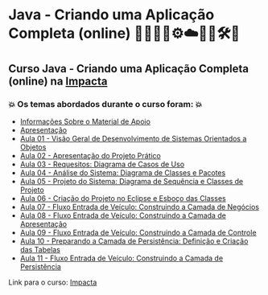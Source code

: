 # Java - Criando uma Aplicação Completa (online) 🧑🏻‍💻🤪⚙️☁️🤖🤯🛠️🎲
## Curso Java - Criando uma Aplicação Completa (online) na [Impacta](https://impacta-beneficios.myedools.com/java-criando-um-aplicativo-completo-online)
### 💥 Os temas abordados durante o curso foram: 💥
- [Informações Sobre o Material de Apoio](https://github.com/romulovieira777/Java_Criando_uma_Aplicacao_Completa_Online/tree/main/Informacoes_Sobre_o_Material_de_Apoio)
- [Apresentação](https://github.com/romulovieira777/Java_Criando_uma_Aplicacao_Completa_Online/tree/main/Apresentacao)
- [Aula 01 - Visão Geral de Desenvolvimento de Sistemas Orientados a Objetos](https://github.com/romulovieira777/Java_Criando_uma_Aplicacao_Completa_Online/tree/main/Aula_1_Visao_Geral_de_Desenvolvimento_de_Sistemas_Orientados_a_Objetos)
- [Aula 02 - Apresentação do Projeto Prático](https://github.com/romulovieira777/Java_Criando_uma_Aplicacao_Completa_Online/tree/main/Aula_2_Apresentacao_do_Projeto_Pratico)
- [Aula 03 - Requesitos: Diagrama de Casos de Uso](https://github.com/romulovieira777/Java_Criando_uma_Aplicacao_Completa_Online/tree/main/Aula_3_Requesitos_Diagrama_de_Casos_de_Uso)
- [Aula 04 - Análise do Sistema: Diagrama de Classes e Pacotes](https://github.com/romulovieira777/Java_Criando_uma_Aplicacao_Completa_Online/tree/main/Aula_4_Analise_do_Sistema_Diagrama_de_Classes_e_Pacotes)
- [Aula 05 - Projeto do Sistema: Diagrama de Sequência e Classes de Projeto](https://github.com/romulovieira777/Java_Criando_uma_Aplicacao_Completa_Online/tree/main/Aula_5_Projeto_do_Sistema_Diagrama_de_Sequencia_e_Classes_de_Projeto)
- [Aula 06 - Criação do Projeto no Eclipse e Esboço das Classes](https://github.com/romulovieira777/Java_Criando_uma_Aplicacao_Completa_Online/tree/main/Aula_6_Criacao_do_Projeto_no_Eclipse_e_Esboco_das_Classes/Java_Criando_uma_Aplicacao_Completa_Online)
- [Aula 07 - Fluxo Entrada de Veículo: Construindo a Camada de Negócios](https://github.com/romulovieira777/Java_Criando_uma_Aplicacao_Completa_Online/tree/main/Aula_7_Fluxo_de_Entrada_de_Veiculo_Construindo_a_Camada_de_Negocios)
- [Aula 08 - Fluxo Entrada de Veículo: Construindo a Camada de Apresentação](https://github.com/romulovieira777/Java_Criando_uma_Aplicacao_Completa_Online/tree/main/Aula_7_Fluxo_de_Entrada_de_Veiculo_Construindo_a_Camada_de_Negocios)
- [Aula 09 - Fluxo Entrada de Veículo: Construindo a Camada de Controle](https://github.com/romulovieira777/Java_Criando_uma_Aplicacao_Completa_Online/tree/main/Aula_9_Fluxo_de_Entrada_de_Veiculo_Construindo_a_Camada_de_Controle)
- [Aula 10 - Preparando a Camada de Persistência: Definição e Criação das Tabelas](https://github.com/romulovieira777/Java_Criando_uma_Aplicacao_Completa_Online/tree/main/Aula_10_Preparando_a_Camada_de_Persistencia_Definicao_e_Criacao_das_Tabelas)
- [Aula 11 - Fluxo Entrada de Veículo: Construindo a Camada de Persistência]()

Link para o curso: [Impacta](https://impacta-beneficios.myedools.com/java-criando-um-aplicativo-completo-online)
